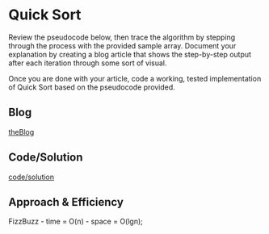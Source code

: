 # Quick Sort

Review the pseudocode below, then trace the algorithm by stepping through the process with the provided sample array. Document your explanation by creating a blog article that shows the step-by-step output after each iteration through some sort of visual.

Once you are done with your article, code a working, tested implementation of Quick Sort based on the pseudocode provided.

## Blog

[theBlog](https://github.com/bpfingston/data-structures-and-algorithms/blob/main/javascript/401/Challenge-28/blog.md)

## Code/Solution

[code/solution](https://github.com/bpfingston/data-structures-and-algorithms/blob/main/javascript/401/Challenge-28/module/quicksort.js)

## Approach & Efficiency

FizzBuzz - time = O(n)
         - space = O(lgn);
